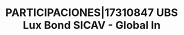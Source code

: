 ---
layout: asset
title: PARTICIPACIONES|17310847 UBS Lux Bond SICAV - Global In
isin: LU1240775087
---